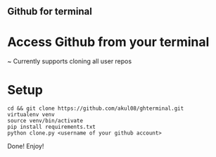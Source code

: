 ## Github for terminal
# Access Github from your terminal

~ Currently supports cloning all user repos

# Setup

	cd && git clone https://github.com/akul08/ghterminal.git
	virtualenv venv
	source venv/bin/activate
	pip install requirements.txt
	python clone.py <username of your github account>

Done! Enjoy!